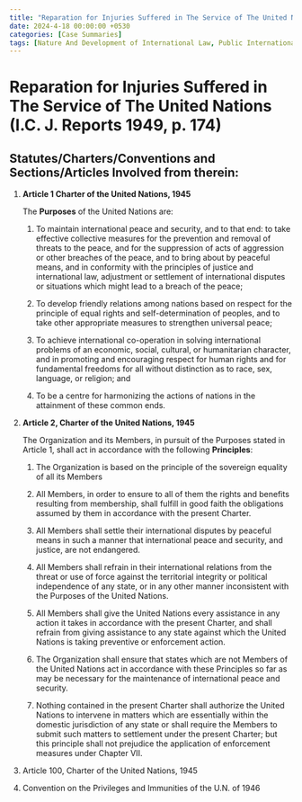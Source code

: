 ```yaml
---
title: "Reparation for Injuries Suffered in The Service of The United Nations"
date: 2024-4-18 00:00:00 +0530
categories: [Case Summaries]
tags: [Nature And Development of International Law, Public International Law]
---
```


# Reparation for Injuries Suffered in The Service of The United Nations (I.C. J. Reports 1949, p. 174)

## Statutes/Charters/Conventions and Sections/Articles Involved from therein:
1. **Article 1 Charter of the United Nations, 1945**

   The **Purposes** of the United Nations are:
   1.	To maintain international peace and security, and to that end: to take effective collective measures for the prevention and removal of threats to the peace, and for the suppression of acts of aggression or other breaches of the peace, and to bring about by peaceful means, and in conformity with the principles of justice and international law, adjustment or settlement of international disputes or situations which might lead to a breach of the peace;
     
   3. To develop friendly relations among nations based on respect for the principle of equal rights and self-determination of peoples, and to take other appropriate measures to strengthen universal peace;
      
   5. To achieve international co-operation in solving international problems of an economic, social, cultural, or humanitarian character, and in promoting and encouraging respect for human rights and for fundamental freedoms for all without distinction as to race, sex, language, or religion; and
     
   7. To be a centre for harmonizing the actions of nations in the attainment of these common ends.
     
         
3. **Article 2, Charter of the United Nations, 1945**

   The Organization and its Members, in pursuit of the Purposes stated in Article 1, shall act in accordance with the following **Principles**:

   1. The Organization is based on the principle of the sovereign equality of all its Members
      
   3. All Members, in order to ensure to all of them the rights and benefits resulting from membership, shall fulfill in good faith the obligations assumed by them in accordance with the present Charter.
      
   4. All Members shall settle their international disputes by peaceful means in such a manner that international peace and security, and justice, are not endangered.
      
   5. All Members shall refrain in their international relations from the threat or use of force against the territorial integrity or political independence of any state, or in any other manner inconsistent with the Purposes of the United Nations.
      
   6. All Members shall give the United Nations every assistance in any action it takes in accordance with the present Charter, and shall refrain from giving assistance to any state against which the United Nations is taking preventive or enforcement action.
      
   7. The Organization shall ensure that states which are not Members of the United Nations act in accordance with these Principles so far as may be necessary for the maintenance of international peace and security.
      
   8. Nothing contained in the present Charter shall authorize the United Nations to intervene in matters which are essentially within the domestic jurisdiction of any state or shall require the Members to submit such matters to settlement under the present Charter; but this principle shall not prejudice the application of enforcement measures under Chapter VII.
      
3. Article 100, Charter of the United Nations, 1945

4. Convention on the Privileges and Immunities of the U.N. of 1946
